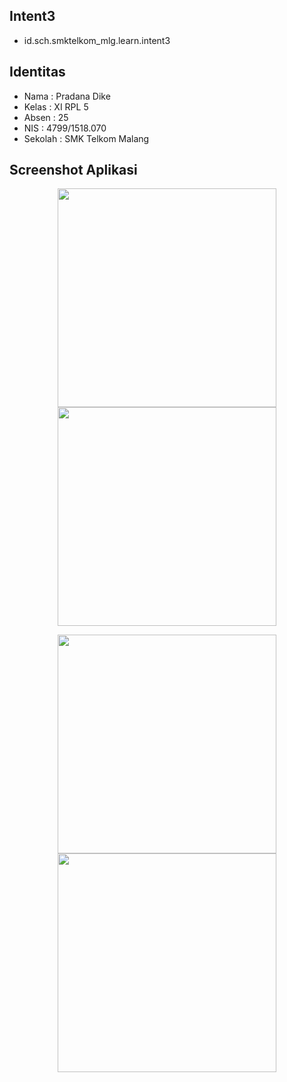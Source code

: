 ## Intent3
* id.sch.smktelkom_mlg.learn.intent3

## Identitas
* Nama  : Pradana Dike
* Kelas : XI RPL 5
* Absen : 25
* NIS   : 4799/1518.070
* Sekolah : SMK Telkom Malang

## Screenshot Aplikasi
<p align="center">
  <img src="https://s13.postimg.org/zc2u3ztiv/Screenshot_2016_10_11_20_29_04.png" width="350"/>
  <img src="https://s13.postimg.org/h5z08339z/Screenshot_2016_10_11_20_29_16.png" width="350"/>
</p>
<p align="center">
  <img src="https://s18.postimg.org/3jzatanyh/Screenshot_2016_10_11_20_29_42.png" width="350"/>
  <img src="https://s17.postimg.org/nccus9d67/Screenshot_2016_10_11_20_30_53.png" width="350"/>
</p>
